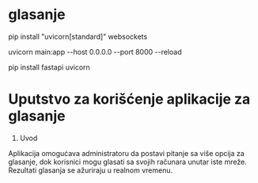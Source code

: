 # glasanje

pip install "uvicorn[standard]" websockets

uvicorn main:app --host 0.0.0.0 --port 8000 --reload

pip install fastapi uvicorn


<h1>Uputstvo za korišćenje aplikacije za glasanje</h1>

1. Uvod

Aplikacija omogućava administratoru da postavi pitanje sa više opcija za glasanje, dok korisnici mogu glasati sa svojih računara unutar iste mreže. Rezultati glasanja se ažuriraju u realnom vremenu.


